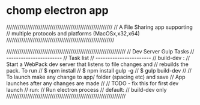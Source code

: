 # chomp electron app

////////////////////////////////////////////////////////
// A File Sharing app supporting 
// multiple protocols and platforms (MacOSx,x32,x64) 
/////////////////////////////////////////////////////////

///////////////////////////////////////////////////////////////
// Dev Server Gulp Tasks 
// ----------------------- 
// Task list
// ----------------------- 
// build-dev :
// 		Start a WebPack dev server that listens to file changes and
// 		rebuilds the pack. To run 
// 		$ npm install
//		$ npm install gulp -g 
// 		$ gulp build-dev
//
// 		To launch make any change to app/ folder (spacing etc) and save
// 		App launches after any changes are made
//
// 		TODO - fix this for first dev launch
// run:
// 		Run electron process
// default:
// 		build-dev only
///////////////////////////////////////////////////////////////